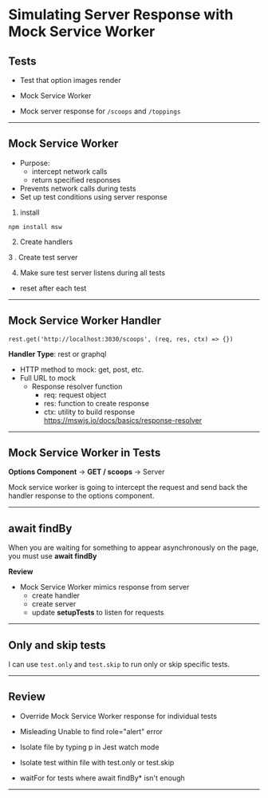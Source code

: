 # Simulating Server Response with Mock Service Worker

## Tests

- Test that option images render

- Mock Service Worker

- Mock server response for `/scoops` and `/toppings`

---

## Mock Service Worker

- Purpose:
  - intercept network calls
  - return specified responses
- Prevents network calls during tests
- Set up test conditions using server response

1. install

```
npm install msw
```

2. Create handlers

3 . Create test server

4. Make sure test server listens during all tests

- reset after each test

---

## Mock Service Worker Handler

```
rest.get('http://localhost:3030/scoops', (req, res, ctx) => {})
```

**Handler Type**: rest or graphql

- HTTP method to mock: get, post, etc.
- Full URL to mock
  - Response resolver function
    - req: request object
    - res: function to create response
    - ctx: utility to build response
      https://mswjs.io/docs/basics/response-resolver

---

## Mock Service Worker in Tests

**Options Component** -> **GET / scoops** -> Server

Mock service worker is going to intercept the request and send back the handler response to the options component.

---

## await findBy

When you are waiting for something to appear asynchronously on the page, you must use **await findBy**

**Review**

- Mock Service Worker mimics response from server
  - create handler
  - create server
  - update **setupTests** to listen for requests

---

## Only and skip tests

I can use `test.only` and `test.skip` to run only or skip specific tests.

---

## Review

- Override Mock Service Worker response for individual tests

- Misleading Unable to find role="alert" error

- Isolate file by typing p in Jest watch mode

- Isolate test within file with test.only or test.skip

- waitFor for tests where await findBy\* isn't enough

---
